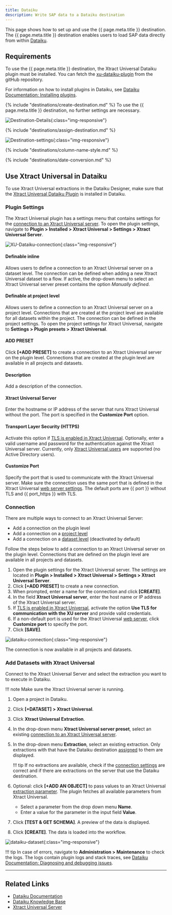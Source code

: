 ```yaml
---
title: Dataiku
description: Write SAP data to a Dataiku destination
---
```


This page shows how to set up and use the {{ page.meta.title }} destination. 
The {{ page.meta.title }} destination enables users to load SAP data directly from within [Dataiku](https://www.dataiku.com/).


## Requirements

To use the {{ page.meta.title }} destination, the Xtract Universal Dataiku plugin must be installed. 
You can fetch the [xu-dataiku-plugin](https://github.com/theobald-software/xu-dataiku-plugin) from the gitHub repository.

For information on how to install plugins in Dataiku, see [Dataiku Documentation: Installing plugins](https://doc.dataiku.com/dss/latest/plugins/installing.html).


<!---
The plugin is available in the [Dataiku Plugin Store]().
-->

{% include "destinations/create-destination.md" %}
To use the {{ page.meta.title }} destination, no further settings are necessary.

![Destination-Details](../../assets/images/documentation/destinations/dataiku/destination-details.png){:class="img-responsive"}

{% include "destinations/assign-destination.md" %}

![Destination-settings](../../assets/images/documentation/destinations/dataiku/destination-settings.png){:class="img-responsive"}

{% include "destinations/column-name-style.md" %}

{% include "destinations/date-conversion.md" %}


## Use Xtract Universal in Dataiku

To use Xtract Universal extractions in the Dataiku Designer, make sure that the [Xtract Universal Dataiku Plugin](https://github.com/theobald-software/xu-dataiku-plugin) is installed in Dataiku. 


### Plugin Settings

The Xtract Universal plugin has a settings menu that contains settings for the [connection to an Xtract Universal server](#connection).
To open the plugin settings, navigate to **Plugin > Installed > Xtract Universal > Settings > Xtract Universal Server**.

![XU-Dataiku-connection](../../assets/images/documentation/destinations/dataiku/XU-Dataiku-connection.png){:class="img-responsive"}

#### Definable inline
Allows users to define a connection to an Xtract Universal server on a dataset level.
The connection can be defined when adding a new Xtract Universal dataset to a flow. 
If active, the drop-down menu to select an Xtract Universal server preset contains the option *Manually defined*.


#### Definable at project level
Allows users to define a connection to an Xtract Universal server on a project level.
Connections that are created at the project level are available for all datasets within the project.
The connection can be defined in the project settings. To open the project settings for Xtract Universal, navigate to **Settings > Plugin presets > Xtract Universal**.

#### ADD PRESET
Click **[+ADD PRESET]** to create a connection to an Xtract Universal server on the plugin level.
Connections that are created at the plugin level are available in all projects and datasets.

#### Description
Add a description of the connection.

#### Xtract Universal Server
Enter the hostname or IP address of the server that runs Xtract Universal without the port. The port is specified in the **Customize Port** option.


#### Transport Layer Security (HTTPS)
Activate this option if [TLS is enabled in Xtract Universal](../access-restrictions/restrict-server-access.md/#activate-tls-encryption).
Optionally, enter a valid username and password for the authentication against the Xtract Universal server.
Currently, only [Xtract Universal users](../access-restrictions/user-management.md/#create-custom-users) are supported (no Active Directory users).


#### Customize Port
Specify the port that is used to communicate with the Xtract Universal server.
Make sure the connection uses the same port that is defined in the Xtract Universal [web server settings](../server/server-settings.md/#web-server).
The default ports are {{ port }} without TLS and {{ port_https }} with TLS.

### Connection

There are multiple ways to connect to an Xtract Universal Server:
- Add a connection on the plugin level
- Add a connection on a [project level](#definable-at-project-level)
- Add a connection on a [dataset level](#definable-inline) (deactivated by default)

Follow the steps below to add a connection to an Xtract Universal server on the plugin level.
Connections that are defined on the plugin level are available in all projects and datasets.

1. Open the plugin settings for the Xtract Universal server. 
The settings are located in **Plugin > Installed > Xtract Universal > Settings > Xtract Universal Server**.
2. Click **[+ADD PRESET]** to create a new connection.
3. When prompted, enter a name for the connection and click **[CREATE]**.
4. In the field **Xtract Universal server**, enter the host name or IP address of the Xtract Universal server.
5. If [TLS is enabled in Xtract Universal](../access-restrictions/restrict-server-access.md/#activate-tls-encryption), activate the option **Use TLS for communication with the XU server** and provide valid credentials.
6. If a non-default port is used for the Xtract Universal [web server](../server/server-settings.md/#web-server), click **Customize port** to specify the port.
7. Click **[SAVE]**.

![dataiku-connection](../../assets/images/documentation/destinations/dataiku/dataiku-connection.gif){:class="img-responsive"}

The connection is now available in all projects and datasets.


### Add Datasets with Xtract Universal

Connect to the Xtract Universal Server and select the extraction you want to to execute in Dataiku.

!!! note
	Make sure the Xtract Universal server is running.

1. Open a project in Dataiku.
2. Click **[+DATASET] >	Xtract Universal**.
3. Click **Xtract Universal Extraction**.
4. In the drop-down menu **Xtract Universal server preset**, select an existing [connection to an Xtract Universal server](#connection).
5. In the drop-down menu **Extraction**, select an existing extraction.
Only extractions with that have the Dataiku destination [assigned](#assign-the-dataiku-destination-to-an-extraction) to them are displayed. 

	!!! tip
		If no extractions are available, check if the [connection settings](#plugin-settings) are correct and if there are extractions on the server that use the Dataiku destination.

6. Optional: click **[+ADD AN OBJECT]** to pass values to an Xtract Universal [extraction parameter](../parameters/extraction-parameters.md). 
The plugin fetches all available parameters from Xtract Universal.
	- Select a parameter from the drop down menu **Name**.
	- Enter a value for the parameter in the input field **Value**.
7. Click **[TEST & GET SCHEMA]**. A preview of the data is displayed.
8. Click **[CREATE]**. The data is loaded into the workflow.
		
![dataiku-dataset](../../assets/images/documentation/destinations/dataiku/dataiku-dataset.gif){:class="img-responsive"}

!!! tip 
	In case of errors, navigate to **Administration > Maintenance** to check the logs. 
	The logs contain plugin logs and stack traces, see [Dataiku Documentation: Diagnosing and debugging issues](https://doc.dataiku.com/dss/latest/troubleshooting/diagnosing.html).

***

## Related Links
- [Dataiku Documentation](https://doc.dataiku.com/dss/latest/)
- [Dataiku Knowledge Base](https://knowledge.dataiku.com/latest/)
- [Xtract Universal Server](../server/index.md)
